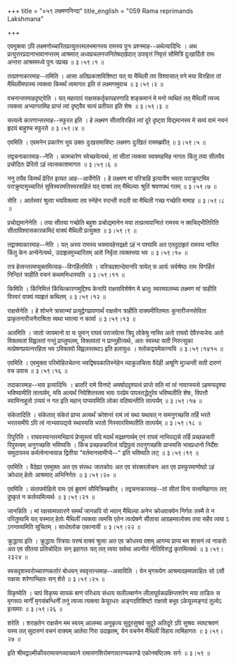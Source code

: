 +++
title = "०५९ लक्ष्मणनिन्दा"
title_english = "059 Rama reprimands Lakshmana"

+++


एवमुक्त्वा ऽपि लक्ष्मणोच्चारितप्रत्युत्तरमलभमानस्य रामस्य पुनः
प्रश्नमाह--अथेत्यादिभिः । अथ प्रत्युत्तरप्रदानाभावानन्तरम् आश्रमात्
अध्वप्रचलनजनितेषद्खेदात् उपावृत्तं निवृत्तं सौमित्रिं दुःखार्दितो रामः
अन्तरा आश्रममध्ये पुनः पप्रच्छ  ॥  ३।५९।१  ॥   

  

तत्प्रश्नाकारमाह--तमिति । आसा अतिप्रकाशविशिष्टा यत् या मैथिली तव
विश्वासात् वने मया विरहिता तां मैथिलीमपास्य त्यक्त्वा किमर्थं त्वमागतः
इति तं लक्ष्मणमुवाच  ॥  ३।५९।२  ॥   

  

वचनान्तरमाहदृष्ट्वेति । यत् महत्पापं राक्षसकर्तृकापहरणादि शङ्कमानं मे
मनो व्यथितं तत् मैथिलीं त्यज्य त्यक्त्वा अभ्यागतमिह प्राप्तं त्वां
दृष्ट्वैव सत्यं प्रतीयत इति शेषः  ॥  ३।५९।३  ॥   

  

सत्यत्वे कारणान्तरमाह--स्फुरत इति । हे लक्ष्मण सीताविरहितं त्वां दूरे
दृष्ट्वा विद्यमानस्य मे सव्यं वामं नयनं हृदयं बाहुश्च स्फुरते  ॥  ३।५९।४
 ॥   

  

एवमिति । एवमनेन प्रकारेण भूय उक्तः दुःखसमाविष्टः लक्ष्मणः दुःखितं
राममब्रवीत्  ॥  ३।५९।५  ॥   

  

तद्वचनाकारमाह--नेति । कामचारेण स्वेच्छयेत्यर्थः, तां सीतां त्यक्त्वा
स्वयमहमिह नागतः किंतु तया सीतयैव प्रचोदितः प्रेरितो ऽहं त्वत्सकाशमागतः
 ॥  ३।५९।६  ॥   

  

ननु तयैव किमर्थं प्रेरित इत्यत आह--आर्येणेति । हे लक्ष्मण मां परित्राहि
इत्यार्येण भवता पराक्रुष्टमिव पराक्रुष्टमुच्चारितं सुविस्वरमतिस्वरसहितं
यत् वाक्यं तत् मैथिल्याः श्रुतिं श्रवणपथं गतम्  ॥  ३।५९।७  ॥   

  

सेति । आर्तस्वरं श्रुत्वा भयविक्लवा तव स्नेहेन रुदन्ती रुदती सा मैथिली
गच्छ गच्छेति मामाह  ॥  ३।५९।८  ॥   

  

प्रचोद्यमानेनेति । तया सीतया गच्छेति बहुशः प्रचोद्यमानेन मया
तत्प्रत्ययान्वितं रामस्य न क्वचिद्भीतिरिति सीताविश्वासकारकमिदं वाक्यं
मैथिली प्रत्युक्ता  ॥  ३।५९।९  ॥   

  

तद्वाक्याकारमाह--नेति । यत् अस्य रामस्य भयमावहेत्तद्रक्षो ऽहं न पश्यामि
अत एतदुदाहृतं रामस्य नास्ति किंतु केन अन्येनेत्यर्थः, उदाहृतमुच्चारितम्
अतो निर्वृता त्यक्तभया भव  ॥  ३।५९।१०  ॥   

  

तत्र हेत्वन्तरमप्युक्तमित्याह--विगर्हितमिति । यस्त्रिदशान्देवानपि
त्रायेत् स आर्यः सर्वश्रेष्ठः रामः विगर्हितं निन्दितं त्राहीति वचनं
कथमभिधास्यति  ॥  ३।५९।११  ॥   

  

किमिति । किंनिमित्तं किंचित्कारणमुद्दिश्य केनापि राक्षसविशेषेण मे
भ्रातुः स्वरमवलम्ब्य लक्ष्मण मां त्राहीति विस्वरं वाक्यं व्याहृतं कथितम्
 ॥  ३।५९।१२  ॥   

  

राक्षसेनेति । हे शोभने त्रासान्मां प्रत्युद्वेगप्रापणार्थं राक्षसेन
त्राहीति वाक्यमीरितमतः कुनारीजनसेविता प्राकृतनारीजनैराश्रिता व्यथा
भवत्या न कार्या  ॥  ३।५९।१३  ॥   

  

अलमिति । जातो जायमानो वा यः पुमान् राघवं पराजयेत्स त्रिपु लोकेषु नास्ति
अतो राघवो देवैरप्यजेयः अतो विक्लवतां विह्वलतां गन्तुं प्राप्तुमलम्,
विक्लवतां न प्राप्नुहीत्यर्थः, अतः स्वस्था सती निरुत्सुका
मत्प्रेषणप्रयत्नरहिता भव ऽविक्लवो विह्वलस्तथाऽ इति हलायुधः ।
श्लोकद्वयमेकान्वयि  ॥  ३।५९।१४१५  ॥   

  

एवमिति । एवमुक्ता परिमोहितचेतना भवद्विषयकातिस्नेहेन व्याकुलचित्ता वैदेही
अश्रूणि मुञ्चन्ती सती दारुणं वच उवाच  ॥  ३।५९।१६  ॥   

  

तदाकारमाह--भाव इत्यादिभिः । भ्रातरि रामे विनष्टे अमर्षाददृश्यत्वं
प्राप्ते सति मां त्वं नावाप्स्यसे ऽहमप्यदृश्या भविष्यामीति तात्पर्यम्,
मयि अत्यर्थं निवेशितस्तव भावः परप्रेम पापस्तद्धेतुरेव भविष्यतीति शेषः,
विपत्तौ स्वामिनाहूतो ऽप्ययं न गत इति महान् पाप्ययमिति लोका वदिष्यन्तीति
तात्पर्यम्  ॥  ३।५९।१७  ॥   

  

संकेतादिति । संकेतात् संकेतं प्राप्य अत्यर्थं क्रोशन्तं रामं त्वं यथा
यथावत् न समनुगच्छसि तर्हि भरते भरतसमीपे ऽपि त्वं नाभ्यवपद्यसे स्थास्यसि
भरतो निस्सारयिष्यतीति तात्पर्यम्  ॥  ३।५९।१८  ॥   

  

रिपुरिति । राघवस्यान्तरमभिप्रायं प्रेप्सुस्त्वं यदि मदर्थं
मद्रक्षणार्थम् एनं राघवं नाभिपद्यसे तर्हि प्रच्छन्नचारी रिपुस्त्वम्
अनुगच्छसि भविष्यसि । किंच प्रच्छन्नचारित्वं यद्रिपुत्वं तदनुगच्छसि
प्राप्स्यसि भावप्रधानो निर्देशः समुदायस्य कर्मत्वेनान्वयान्न द्वितीया
"वर्तमानसामीप्ये--" इति भविष्यति लट्  ॥  ३।५९।१९  ॥   

  

एवमिति । वैदेह्या एवमुक्तः अत एव संरब्धः जातकोपः अत एव संरक्तलोचनः अत एव
प्रस्फुरमाणोष्ठो ऽहं क्रोधात् हेतोः आश्रमात् अभिनिर्गतः  ॥  ३।५९।२०  ॥   

  

एवमिति । संतापमोहितो रामः एवं ब्रुवाणं सौमित्रिमब्रवीत् ।
तद्वचनाकारमाह--तां सीतां विना यत्त्वमिहागतः तत् दुष्कृतं न
कर्तव्यमित्यर्थः  ॥  ३।५९।२१  ॥   

  

जानन्निति । मां रक्षसामपवारणे समर्थं जानन्नपि यो भवान् मैथिल्या अनेन
क्रोधवाक्येन निर्गतः तस्मै ते न परितुष्यामि यत् यस्मात् हेतोः मैथिलीं
त्यक्त्वा त्वमसि एतेन त्वत्प्रेषणे सीताया आग्रहमवलोक्य तया सहैव त्वया ऽ
ऽगन्तव्यमिति सूचितम् । सार्धश्लोक एकान्वयी  ॥  ३।५९।२२  ॥   

  

क्रुद्धाया इति । क्रुद्धायः स्त्रियाः परुषं वाक्यं श्रुत्वा अत एव
क्रोधस्य वशम् आगम्य प्राप्य मम शासनं त्वं नाकरोः अत एव सीतया प्रतिचोदितः
सन् इहागतः यत् तत् त्वया सर्वथा अपनीतं नीतिविरुद्धं कृतमित्यर्थः  ॥ 
३।५९।२३२४  ॥   

  

स्वसदृशस्वरोच्चारणकर्तारं बोधयन् स्ववृत्तान्तमाह--असाविति । येन मृगरूपेण
आश्रमादहमपवाहितः सो ऽसौ राक्षसः शरेणाभिहतः सन् शेते  ॥  ३।५९।२५  ॥   

  

विकृष्येति । चापं विकृष्य सायकं बाणं परिधाय संधाय सलीलबाणेन
लीलापूर्वकप्रक्षिप्तशरेण मया ताडितः स मृगरूपः मार्गीं मृगसंबन्धिनीं तनुं
त्यज्य त्यक्त्वा केयूरधरः अङ्गदविशिष्टो राक्षसो बभूव ऽकेयूरमङ्गदं
तुल्येऽ इत्यमरः  ॥  ३।५९।२६  ॥   

  

शरेति । शराहतेन राक्षसेन मम स्वरम् आलम्ब्य अनुकृत्य सुदूरसुश्रवं सुदूरे
अतिदूरे ऽपि सुश्रवः स्पष्टश्रवणं यस्य तत् सुदारुणं वचनं वाक्यम् आर्तया
गिरा उदाहृतम्, येन वचनेन मैथिलीं विहाय त्वमिहागतः  ॥  ३।५९।२७  ॥   

  

इति श्रीमद्वाल्मीकीयरामायणव्याख्याने रामायणशिरोमणावारण्यकाण्डे
एकोनषष्टितमः सर्गः  ॥  ३।५९  ॥   

  


